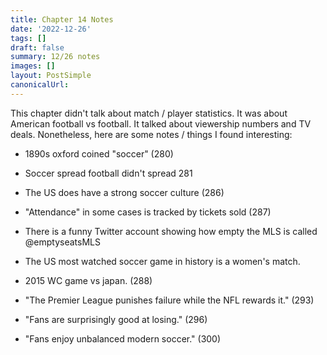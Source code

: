 ```yaml
---
title: Chapter 14 Notes
date: '2022-12-26'
tags: []
draft: false
summary: 12/26 notes
images: []
layout: PostSimple
canonicalUrl:
---
```


This chapter didn't talk about match / player statistics. It was about American football vs football. It talked about viewership numbers and TV deals. Nonetheless, here are some notes / things I found interesting:

-   1890s oxford coined "soccer" (280)

-   Soccer spread football didn't spread 281

-   The US does have a strong soccer culture (286)

-   "Attendance" in some cases is tracked by tickets sold (287)

-   There is a funny Twitter account showing how empty the MLS is called @emptyseatsMLS

-   The US most watched soccer game in history is a women's match.

-   2015 WC game vs japan. (288)

-   "The Premier League punishes failure while the NFL rewards it." (293)

-   "Fans are surprisingly good at losing." (296)

-   "Fans enjoy unbalanced modern soccer." (300)
